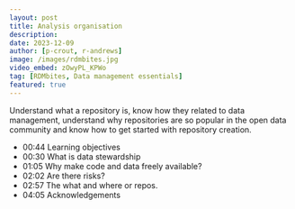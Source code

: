 ```yaml
---
layout: post
title: Analysis organisation
description: 
date: 2023-12-09
author: [p-crout, r-andrews]
image: /images/rdmbites.jpg
video_embed: zOwyPL_KPWo
tag: [RDMbites, Data management essentials]
featured: true
---
```


Understand what a repository is, know how they related to data management, understand why repositories are so popular in the open data community and know how to get started with repository creation.


- 00:44 Learning objectives
- 00:30 What is data stewardship
- 01:05 Why make code and data freely available?
- 02:02 Are there risks?
- 02:57 The what and where or repos.
- 04:05 Acknowledgements